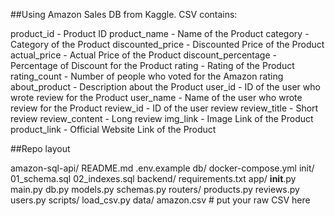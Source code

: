##Using Amazon Sales DB from Kaggle. CSV contains:

product_id - Product ID 
product_name - Name of the Product 
category - Category of the Product 
discounted_price - Discounted Price of the Product 
actual_price - Actual Price of the Product 
discount_percentage - Percentage of Discount for the Product 
rating - Rating of the Product 
rating_count - Number of people who voted for the Amazon rating 
about_product - Description about the Product 
user_id - ID of the user who wrote review for the Product 
user_name - Name of the user who wrote review for the Product 
review_id - ID of the user review 
review_title - Short review 
review_content - Long review 
img_link - Image Link of the Product 
product_link - Official Website Link of the Product

##Repo layout

amazon-sql-api/
  README.md
  .env.example
  db/
    docker-compose.yml
    init/
      01_schema.sql
      02_indexes.sql
  backend/
    requirements.txt
    app/
      __init__.py
      main.py
      db.py
      models.py
      schemas.py
      routers/
        products.py
        reviews.py
        users.py
    scripts/
      load_csv.py
  data/
    amazon.csv   # put your raw CSV here
